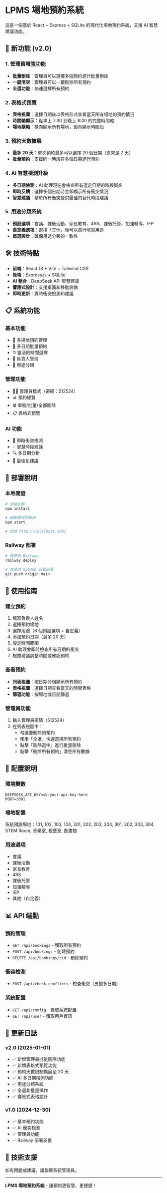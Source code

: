 # LPMS 場地預約系統

這是一個基於 React + Express + SQLite 的現代化場地預約系統，支援 AI 智慧建議功能。

## 🚀 新功能 (v2.0)

### 1. 管理員增強功能
- **批量刪除**：管理員可以選擇多個預約進行批量刪除
- **一鍵清空**：管理員可以一鍵刪除所有預約
- **全選功能**：快速選擇所有預約

### 2. 表格式預覽
- **表格視圖**：選擇日期後以表格形式查看當天所有場地的預約情況
- **時間軸顯示**：從早上 7:30 到晚上 8:00 的完整時間軸
- **場地橫軸**：橫向顯示所有場地，縱向顯示時間段

### 3. 預約天數擴展
- **最多 20 天**：單次預約最多可以選擇 20 個日期（原來是 7 天）
- **批量預約**：支援同一時段在多個日期進行預約

### 4. AI 智慧檢測升級
- **多日期檢測**：AI 助理現在會檢查所有選定日期的時段衝突
- **即時反饋**：選擇多個日期時立即顯示所有衝突情況
- **智慧建議**：基於所有衝突提供最佳的替代時段建議

### 5. 用途分類系統
- **預設選項**：會議、課後活動、家長教育、4RS、課後托管、加強輔導、IEP
- **自定義選項**：選擇「其他」後可以自行填寫用途
- **單選設計**：確保用途分類的一致性

## 🛠️ 技術特點

- **前端**：React 18 + Vite + Tailwind CSS
- **後端**：Express.js + SQLite
- **AI 整合**：DeepSeek API 智慧建議
- **響應式設計**：支援桌面和移動設備
- **即時更新**：實時衝突檢測和建議

## 📋 系統功能

### 基本功能
- 🏢 多場地預約管理
- 📅 多日期批量預約
- ⏰ 靈活的時間選擇
- 👥 負責人管理
- 🎯 用途分類

### 管理功能
- 👨‍💼 管理員模式（密碼：512524）
- 📊 預約總覽
- 🗑️ 單個/批量/全部刪除
- 📋 表格式預覽

### AI 功能
- 🤖 即時衝突檢測
- 💡 智慧時段建議
- 🔍 多日期分析
- 🎯 最佳化建議

## 🚀 部署說明

### 本地開發
```bash
# 安裝依賴
npm install

# 啟動開發伺服器
npm start

# 訪問 http://localhost:3001
```

### Railway 部署
```bash
# 推送到 Railway
railway deploy

# 或使用 GitHub 自動部署
git push origin main
```

## 📱 使用指南

### 建立預約
1. 填寫負責人姓名
2. 選擇預約場地
3. 選擇用途（8 個預設選項 + 自定義）
4. 添加預約日期（最多 20 天）
5. 設定時間範圍
6. AI 助理會即時檢查所有日期的衝突
7. 根據建議調整時間或確認預約

### 查看預約
- **列表視圖**：按日期分組顯示所有預約
- **表格視圖**：選擇日期查看當天的時間表格
- **篩選功能**：按場地或日期篩選

### 管理員功能
1. 輸入管理員密碼（512524）
2. 在列表視圖中：
   - 勾選要刪除的預約
   - 使用「全選」快速選擇所有預約
   - 點擊「刪除選中」進行批量刪除
   - 點擊「刪除所有預約」清空所有數據

## 🔧 配置說明

### 環境變數
```env
DEEPSEEK_API_KEY=sk-your-api-key-here
PORT=3001
```

### 場地配置
系統預設場地：101, 102, 103, 104, 201, 202, 203, 204, 301, 302, 303, 304, STEM Room, 音樂室, 視藝室, 圖書館

### 用途選項
- 會議
- 課後活動
- 家長教育
- 4RS
- 課後托管
- 加強輔導
- IEP
- 其他（自定義）

## 📊 API 端點

### 預約管理
- `GET /api/bookings` - 獲取所有預約
- `POST /api/bookings` - 創建預約
- `DELETE /api/bookings/:id` - 刪除預約

### 衝突檢測
- `POST /api/check-conflicts` - 檢查衝突（支援多日期）

### 系統配置
- `GET /api/config` - 獲取系統配置
- `GET /api/user` - 獲取用戶資訊

## 🎯 更新日誌

### v2.0 (2025-01-01)
- ✅ 新增管理員批量刪除功能
- ✅ 新增表格式預覽功能
- ✅ 預約天數限制擴展至 20 天
- ✅ AI 多日期檢測功能
- ✅ 用途分類系統
- ✅ 全選和批量操作
- ✅ 響應式表格設計

### v1.0 (2024-12-30)
- ✅ 基本預約功能
- ✅ AI 衝突檢測
- ✅ 管理員功能
- ✅ Railway 部署支援

## 🤝 技術支援

如有問題或建議，請聯繫系統管理員。

---

**LPMS 場地預約系統** - 讓預約更智慧、更便捷！ 